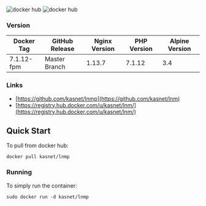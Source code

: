 ![docker hub](https://img.shields.io/docker/pulls/kasnet/lnmp.svg?style=flat-square)
![docker hub](https://img.shields.io/docker/stars/kasnet/lnmp.svg?style=flat-square)

### Version
| Docker Tag | GitHub Release | Nginx Version | PHP Version | Alpine Version |
|-----|-------|-----|--------|--------|
| 7.1.12-fpm | Master Branch |1.13.7 | 7.1.12 | 3.4 |


### Links
- [https://github.com/kasnet/lnmp](https://github.com/kasnet/lnm)
- [https://registry.hub.docker.com/u/kasnet/lnm/](https://registry.hub.docker.com/u/kasnet/lnm/)

## Quick Start
To pull from docker hub:
```
docker pull kasnet/lnmp
```
### Running
To simply run the container:
```
sudo docker run -d kasnet/lnmp
```


